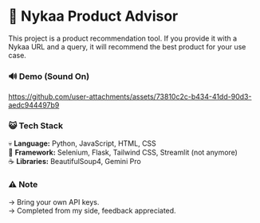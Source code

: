# 💄 Nykaa Product Advisor 

This project is a product recommendation tool. If you provide it with a Nykaa URL and a query, it will recommend the best product for your use case. 

### 🔊 Demo (Sound On)

https://github.com/user-attachments/assets/73810c2c-b434-41dd-90d3-aedc944497b9

### 😺 Tech Stack

💀 __Language:__ Python, JavaScript, HTML, CSS<br>
🤡 __Framework:__ Selenium, Flask, Tailwind CSS, Streamlit (not anymore) <br>
☕ __Libraries:__ BeautifulSoup4, Gemini Pro

### ⚠️ Note

-> Bring your own API keys.<br>
-> Completed from my side, feedback appreciated.

